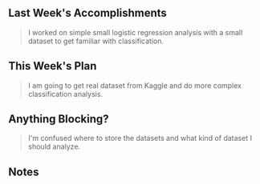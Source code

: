 ## Last Week's Accomplishments

> I worked on simple small logistic regression analysis with a small dataset to get familiar with classification.


## This Week's Plan

> I am going to get real dataset from Kaggle and do more complex classification analysis.


## Anything Blocking?

> I'm confused where to store the datasets and what kind of dataset I should analyze.


## Notes

> 
